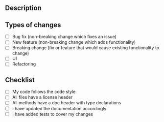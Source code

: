 ## Description


## Types of changes
- [ ] Bug fix (non-breaking change which fixes an issue)
- [ ] New feature (non-breaking change which adds functionality)
- [ ] Breaking change (fix or feature that would cause existing functionality to change)
- [ ] UI
- [ ] Refactoring

## Checklist
- [ ] My code follows the code style
- [ ] All files have a license header 
- [ ] All methods have a doc header with type declarations
- [ ] I have updated the documentation accordingly
- [ ] I have added tests to cover my changes
